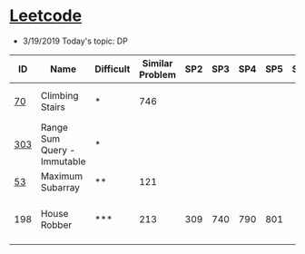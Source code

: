 # [Leetcode](https://leetcode.com/problemset/all/) 
* 3/19/2019 Today's topic: DP


ID | Name | Difficult | Similar Problem | SP2| SP3| SP4 | SP5 | SP6| SP7| Remark1 
--- | --- | --- | --- |--- |--- |--- |--- |--- |--- |--- 
[70](https://leetcode.com/problems/climbing-stairs/) | Climbing Stairs | * | 746 |  |   |   |   |    |   |  I: O(n), S = O(n), T = O(n)  
[303](https://leetcode.com/problems/range-sum-query-immutable/)| Range Sum Query - Immutable | * |   |   |   |    |   |    |    
[53](https://leetcode.com/problems/maximum-subarray/) | Maximum Subarray | ** | 121 |   |   |   |   |    |   |    | 
198 | House Robber | *** | 213 | 309 | 740 | 790 | 801 |    |   |  I: O(n), S = O(3n), T = O(3n)  

